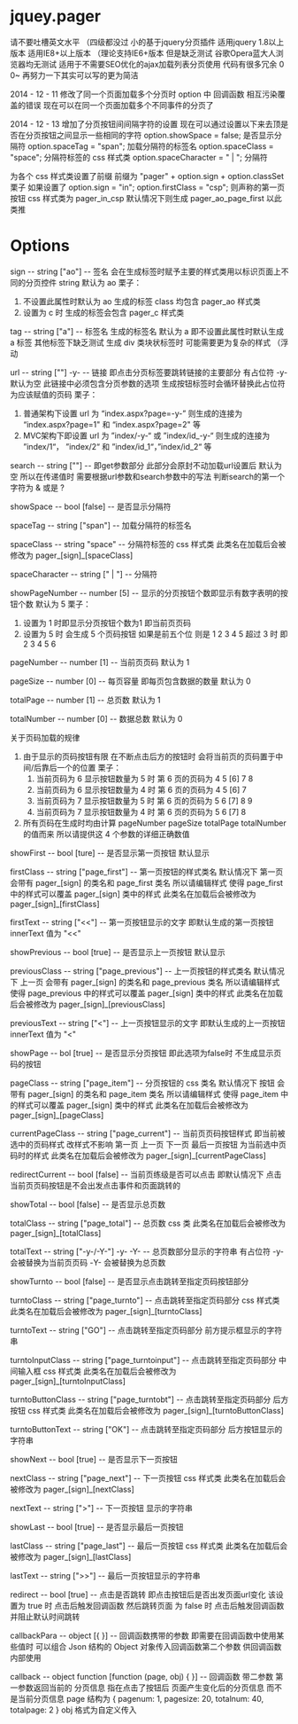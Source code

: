 jquey.pager
===========
请不要吐槽英文水平 （四级都没过
小的基于jquery分页插件 适用jquery 1.8以上版本
适用IE8+以上版本 （理论支持IE6+版本 但是缺乏测试
谷歌Opera蓝大人浏览器均无测试
适用于不需要SEO优化的ajax加载列表分页使用
代码有很多冗余 0 0~ 再努力一下其实可以写的更为简洁

2014 - 12 - 11 
修改了同一个页面加载多个分页时 option 中 回调函数 相互污染覆盖的错误
现在可以在同一个页面加载多个不同事件的分页了

2014 - 12 - 13
增加了分页按钮间间隔字符的设置
现在可以通过设置以下来去顶是否在分页按钮之间显示一些相同的字符
option.showSpace = false; 是否显示分隔符
option.spaceTag = "span"; 加载分隔符的标签名
option.spaceClass = "space"; 分隔符标签的 css 样式类
option.spaceCharacter = " | "; 分隔符

为各个 css 样式类设置了前缀 前缀为 "pager" + option.sign + option.classSet
栗子
如果设置了 option.sign = "in"; option.firstClass = "csp"; 则声称的第一页按钮 css 样式类为 pager_in_csp
默认情况下则生成 pager_ao_page_first 
以此类推



Options
===========

sign 
-- string ["ao"]
-- 签名 会在生成标签时赋予主要的样式类用以标识页面上不同的分页控件 string 默认为 ao
栗子： 
1. 不设置此属性时默认为 ao 生成的标签 class 均包含 pager_ao 样式类
2. 设置为 c 时 生成的标签会包含 pager_c 样式类

tag 
-- string ["a"]
-- 标签名 生成的标签名 默认为 a 即不设置此属性时默认生成 a 标签
其他标签下缺乏测试 生成 div 类块状标签时 可能需要更为复杂的样式 （浮动

url 
-- string [""] -y-
-- 链接 即点击分页标签要跳转链接的主要部分 有占位符 -y- 默认为空
此链接中必须包含分页参数的选项 生成按钮标签时会循环替换此占位符为应该赋值的页码
栗子：
1. 普通架构下设置 url 为 “index.aspx?page=-y-” 则生成的连接为 “index.aspx?page=1" 和 “index.aspx?page=2" 等
2. MVC架构下即设置 url 为 ”index/-y-“ 或 ”index/id_-y-“ 则生成的连接为 ”index/1“， ”index/2“ 和 ”index/id_1“，”index/id_2“ 等

search 
-- string [""]
-- 即get参数部分 此部分会原封不动加载url设置后 默认为空
所以在传递值时 需要根据url参数和search参数中的写法 判断search的第一个字符为 & 或是 ?

showSpace
-- bool [false]
-- 是否显示分隔符

spaceTag
-- string ["span"]
-- 加载分隔符的标签名

spaceClass
-- string "space"
-- 分隔符标签的 css 样式类
此类名在加载后会被修改为 pager_[sign]_[spaceClass]

spaceCharacter
-- string [" | "]
-- 分隔符

showPageNumber 
-- number [5]
-- 显示的分页按钮个数即显示有数字表明的按钮个数 默认为 5
栗子：
1. 设置为 1 时即显示分页按钮个数为1 即当前页页码
2. 设置为 5 时 会生成 5 个页码按钮 如果是前五个位 则是 1 2 3 4 5 超过 3 时 即 2 3 4 5 6

pageNumber 
-- number [1]
-- 当前页页码 默认为 1

pageSize 
-- number [0]
-- 每页容量 即每页包含数据的数量 默认为 0

totalPage 
-- number [1]
-- 总页数 默认为 1

totalNumber 
-- number [0]
-- 数据总数 默认为 0

关于页码加载的规律
1. 由于显示的页码按钮有限 在不断点击后方的按钮时 会将当前页的页码置于中间/后靠后一个的位置
栗子：
    1. 当前页码为 6 显示按钮数量为 5 时 第 6 页的页码为 4 5 [6] 7 8
    2. 当前页码为 6 显示按钮数量为 4 时 第 6 页的页码为 4 5 [6] 7
    3. 当前页码为 7 显示按钮数量为 5 时 第 6 页的页码为 5 6 [7] 8 9
    4. 当前页码为 7 显示按钮数量为 4 时 第 6 页的页码为 5 6 [7] 8
2. 所有页码在生成时均由计算 pageNumber pageSize totalPage totalNumber 的值而来 所以请提供这 4 个参数的详细正确数值

showFirst 
-- bool [ture]
-- 是否显示第一页按钮 默认显示

firstClass
-- string ["page_first"]
-- 第一页按钮的样式类名
默认情况下 第一页 会带有 pager_[sign] 的类名和 page_first 类名 所以请编辑样式 使得 page_first 中的样式可以覆盖 pager_[sign] 类中的样式
此类名在加载后会被修改为 pager_[sign]_[firstClass]

firstText
-- string ["<<"]
-- 第一页按钮显示的文字 即默认生成的第一页按钮 innerText 值为 "<<"

showPrevious
-- bool [true]
-- 是否显示上一页按钮 默认显示

previousClass
-- string ["page_previous"]
-- 上一页按钮的样式类名
默认情况下 上一页 会带有 pager_[sign] 的类名和 page_previous 类名 所以请编辑样式 使得 page_previous 中的样式可以覆盖 pager_[sign] 类中的样式
此类名在加载后会被修改为 pager_[sign]_[previousClass]

previousText 
-- string ["<"]
-- 上一页按钮显示的文字 即默认生成的上一页按钮 innerText 值为 "<"

showPage
-- bol [true]
-- 是否显示分页按钮 即此选项为false时 不生成显示页码的按钮

pageClass
-- string ["page_item"]
-- 分页按钮的 css 类名
默认情况下 按钮 会带有 pager_[sign] 的类名和 page_item 类名 所以请编辑样式 使得 page_item 中的样式可以覆盖 pager_[sign] 类中的样式
此类名在加载后会被修改为 pager_[sign]_[pageClass]

currentPageClass
-- string ["page_current"]
-- 当前页页码按钮样式 即当前被选中的页码样式
改样式不影响 第一页 上一页 下一页 最后一页按钮 为当前选中页码时的样式
此类名在加载后会被修改为 pager_[sign]_[currentPageClass]

redirectCurrent
-- bool [false]
-- 当前页练级是否可以点击 即默认情况下 点击当前页页码按钮是不会出发点击事件和页面跳转的

showTotal
-- bool [false]
-- 是否显示总页数

totalClass
-- string ["page_total"]
-- 总页数 css 类
此类名在加载后会被修改为 pager_[sign]_[totalClass]

totalText
-- string ["-y-/-Y-"] -y- -Y-
-- 总页数部分显示的字符串 有占位符 -y- 会被替换为当前页页码 -Y- 会被替换为总页数

showTurnto
-- bool [false]
-- 是否显示点击跳转至指定页码按钮部分

turntoClass
-- string ["page_turnto"]
-- 点击跳转至指定页码部分 css 样式类
此类名在加载后会被修改为 pager_[sign]_[turntoClass]

turntoText
-- string ["GO"]
-- 点击跳转至指定页码部分 前方提示框显示的字符串

turntoInputClass
-- string ["page_turntoinput"]
-- 点击跳转至指定页码部分 中间输入框 css 样式类
此类名在加载后会被修改为 pager_[sign]_[turntoInputClass]

turntoButtonClass
-- string ["page_turntobt"]
-- 点击跳转至指定页码部分 后方按钮 css 样式类
此类名在加载后会被修改为 pager_[sign]_[turntoButtonClass]

turntoButtonText
-- string ["OK"]
-- 点击跳转至指定页码部分 后方按钮显示的字符串

showNext
-- bool [true]
-- 是否显示下一页按钮

nextClass
-- string ["page_next"]
-- 下一页按钮 css 样式类
此类名在加载后会被修改为 pager_[sign]_[nextClass]

nextText
-- string [">"]
-- 下一页按钮 显示的字符串

showLast
-- bool [true]
-- 是否显示最后一页按钮

lastClass
-- string ["page_last"]
-- 最后一页按钮 css 样式类
此类名在加载后会被修改为 pager_[sign]_[lastClass]

lastText
-- string [">>"]
-- 最后一页按钮显示的字符串

redirect
-- bool [true]
-- 点击是否跳转 即点击按钮后是否出发页面url变化
该设置为 true 时 点击后触发回调函数 然后跳转页面
为 false 时 点击后触发回调函数 并阻止默认时间跳转

callbackPara
-- object [{ }]
-- 回调函数携带的参数 即需要在回调函数中使用某些值时 可以组合 Json 结构的 Object 对象传入回调函数第二个参数 供回调函数内部使用

callback
-- object function [function (page, obj) { }]
-- 回调函数 带二参数
第一参数返回当前的 分页信息 指在点击了按钮后 页面产生变化后的分页信息 而不是当前分页信息
page 结构为 { pagenum: 1, pagesize: 20, totalnum: 40, totalpage: 2 } 
obj 格式为自定义传入